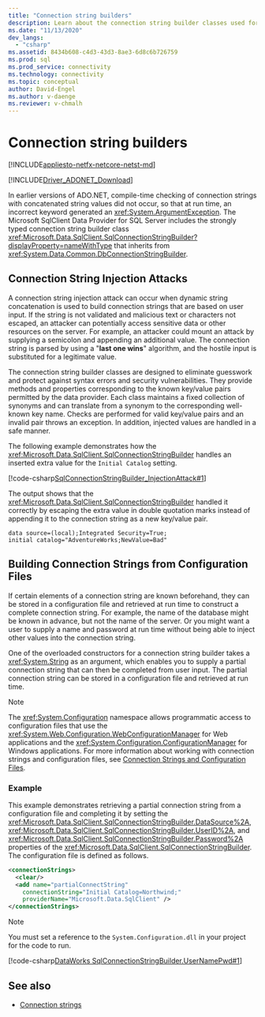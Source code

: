 ```yaml
---
title: "Connection string builders"
description: Learn about the connection string builder classes used for different providers in ADO.NET, all of which inherit from DbConnectionStringBuilder.
ms.date: "11/13/2020"
dev_langs: 
  - "csharp"
ms.assetid: 8434b608-c4d3-43d3-8ae3-6d8c6b726759
ms.prod: sql
ms.prod_service: connectivity
ms.technology: connectivity
ms.topic: conceptual
author: David-Engel
ms.author: v-daenge
ms.reviewer: v-chmalh
---
```

# Connection string builders

[!INCLUDE[appliesto-netfx-netcore-netst-md](../../includes/appliesto-netfx-netcore-netst-md.md)]

[!INCLUDE[Driver_ADONET_Download](../../includes/driver_adonet_download.md)]

In earlier versions of ADO.NET, compile-time checking of connection strings with concatenated string values did not occur, so that at run time, an incorrect keyword generated an <xref:System.ArgumentException>. The Microsoft SqlClient Data Provider for SQL Server includes the strongly typed connection string builder class <xref:Microsoft.Data.SqlClient.SqlConnectionStringBuilder?displayProperty=nameWithType> that inherits from <xref:System.Data.Common.DbConnectionStringBuilder>.

## Connection String Injection Attacks

A connection string injection attack can occur when dynamic string concatenation is used to build connection strings that are based on user input. If the string is not validated and malicious text or characters not escaped, an attacker can potentially access sensitive data or other resources on the server. For example, an attacker could mount an attack by supplying a semicolon and appending an additional value. The connection string is parsed by using a "**last one wins**" algorithm, and the hostile input is substituted for a legitimate value.

The connection string builder classes are designed to eliminate guesswork and protect against syntax errors and security vulnerabilities. They provide methods and properties corresponding to the known key/value pairs permitted by the data provider. Each class maintains a fixed collection of synonyms and can translate from a synonym to the corresponding well-known key name. Checks are performed for valid key/value pairs and an invalid pair throws an exception. In addition, injected values are handled in a safe manner.

The following example demonstrates how the <xref:Microsoft.Data.SqlClient.SqlConnectionStringBuilder> handles an inserted extra value for the `Initial Catalog` setting.

[!code-csharp[SqlConnectionStringBuilder_InjectionAttack#1](~/../sqlclient/doc/samples/SqlConnectionStringBuilder_InjectionAttack.cs#1)]

The output shows that the <xref:Microsoft.Data.SqlClient.SqlConnectionStringBuilder> handled it correctly by escaping the extra value in double quotation marks instead of appending it to the connection string as a new key/value pair.

```output
data source=(local);Integrated Security=True;
initial catalog="AdventureWorks;NewValue=Bad"
```

## Building Connection Strings from Configuration Files

If certain elements of a connection string are known beforehand, they can be stored in a configuration file and retrieved at run time to construct a complete connection string. For example, the name of the database might be known in advance, but not the name of the server. Or you might want a user to supply a name and password at run time without being able to inject other values into the connection string.

One of the overloaded constructors for a connection string builder takes a <xref:System.String> as an argument, which enables you to supply a partial connection string that can then be completed from user input. The partial connection string can be stored in a configuration file and retrieved at run time.

> [!NOTE]
> The <xref:System.Configuration> namespace allows programmatic access to configuration files that use the <xref:System.Web.Configuration.WebConfigurationManager> for Web applications and the <xref:System.Configuration.ConfigurationManager> for Windows applications. For more information about working with connection strings and configuration files, see [Connection Strings and Configuration Files](connection-strings-and-configuration-files.md).

### Example

This example demonstrates retrieving a partial connection string from a configuration file and completing it by setting the <xref:Microsoft.Data.SqlClient.SqlConnectionStringBuilder.DataSource%2A>, <xref:Microsoft.Data.SqlClient.SqlConnectionStringBuilder.UserID%2A>, and <xref:Microsoft.Data.SqlClient.SqlConnectionStringBuilder.Password%2A> properties of the <xref:Microsoft.Data.SqlClient.SqlConnectionStringBuilder>. The configuration file is defined as follows.

```xml
<connectionStrings>
  <clear/>
  <add name="partialConnectString"
    connectionString="Initial Catalog=Northwind;"
    providerName="Microsoft.Data.SqlClient" />
</connectionStrings>
```

> [!NOTE]
> You must set a reference to the `System.Configuration.dll` in your project for the code to run.

[!code-csharp[DataWorks SqlConnectionStringBuilder.UserNamePwd#1](~/../sqlclient/doc/samples/SqlConnectionStringBuilder_UserNamePwd.cs#1)]
  
## See also

- [Connection strings](connection-strings.md)
